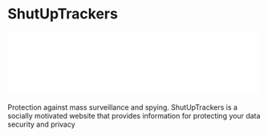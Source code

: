 # ShutUpTrackers
<a href="https://shutuptrackers.com">
	<img src="img/brand.png" width="500px" alt="ShutUpTrackers" />
</a>

Protection against mass surveillance and spying. 
ShutUpTrackers is a socially motivated website that provides information for protecting your data security and privacy
